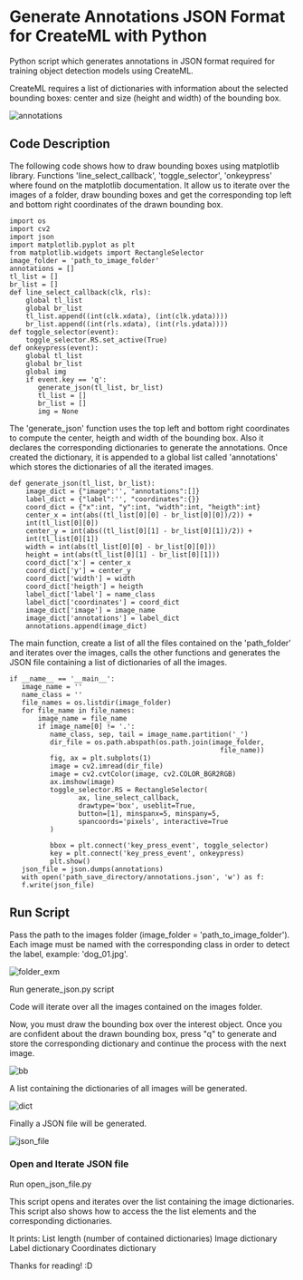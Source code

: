 # Generate Annotations JSON Format for CreateML with Python

Python script which generates annotations in JSON format required for training object detection models using CreateML.

CreateML requires a list of dictionaries with information about the selected bounding boxes: center and size (height and width) of the bounding box.


![annotations](https://user-images.githubusercontent.com/41980160/60399956-b2af1700-9b32-11e9-990d-c0dc039273ad.png)


## Code Description

The following code shows how to draw bounding boxes using matplotlib library. Functions 'line_select_callback', 'toggle_selector', 'onkeypress' where found on the matplotlib documentation. It allow us to iterate over the images of a folder, draw bounding boxes and get the corresponding top left and bottom right coordinates of the drawn bounding box.

```
import os
import cv2
import json
import matplotlib.pyplot as plt
from matplotlib.widgets import RectangleSelector
image_folder = 'path_to_image_folder'
annotations = []
tl_list = []
br_list = []
def line_select_callback(clk, rls):                                                                        
    global tl_list                                                                     
    global br_list                                                                 
    tl_list.append((int(clk.xdata), (int(clk.ydata))))                                
    br_list.append((int(rls.xdata), (int(rls.ydata))))
def toggle_selector(event):                                                         
    toggle_selector.RS.set_active(True)
def onkeypress(event):
    global tl_list
    global br_list
    global img
    if event.key == 'q':
       generate_json(tl_list, br_list)
       tl_list = []                                                                  
       br_list = []
       img = None
```

The 'generate_json' function uses the top left and bottom right coordinates to compute the center, heigth and width of the bounding box. Also it declares the corresponding dictionaries to generate the annotations. Once created the dictionary, it is appended to a global list called 'annotations' which stores the dictionaries of all the iterated images.

```
def generate_json(tl_list, br_list):
    image_dict = {"image":'', "annotations":[]}
    label_dict = {"label":'', "coordinates":{}}
    coord_dict = {"x":int, "y":int, "width":int, "heigth":int}
    center_x = int(abs((tl_list[0][0] - br_list[0][0])/2)) +     
    int(tl_list[0][0])
    center_y = int(abs((tl_list[0][1] - br_list[0][1])/2)) +  
    int(tl_list[0][1])
    width = int(abs(tl_list[0][0] - br_list[0][0]))
    height = int(abs(tl_list[0][1] - br_list[0][1]))
    coord_dict['x'] = center_x
    coord_dict['y'] = center_y
    coord_dict['width'] = width
    coord_dict['heigth'] = heigth
    label_dict['label'] = name_class
    label_dict['coordinates'] = coord_dict
    image_dict['image'] = image_name
    image_dict['annotations'] = label_dict
    annotations.append(image_dict)
```

The main function, create a list of all the files contained on the 'path_folder' and iterates over the images, calls the other functions and generates the JSON file containing a list of dictionaries of all the images.

```
if __name__ == '__main__':
   image_name = ''
   name_class = ''
   file_names = os.listdir(image_folder)
   for file_name in file_names:
       image_name = file_name
       if image_name[0] != '.':     
          name_class, sep, tail = image_name.partition('_')
          dir_file = os.path.abspath(os.path.join(image_folder,    
                                                    file_name))
          fig, ax = plt.subplots(1)      
          image = cv2.imread(dir_file)     
          image = cv2.cvtColor(image, cv2.COLOR_BGR2RGB)
          ax.imshow(image)
          toggle_selector.RS = RectangleSelector(
                 ax, line_select_callback,
                 drawtype='box', useblit=True,
                 button=[1], minspanx=5, minspany=5,
                 spancoords='pixels', interactive=True
          )
   
          bbox = plt.connect('key_press_event', toggle_selector) 
          key = plt.connect('key_press_event', onkeypress)
          plt.show()
   json_file = json.dumps(annotations)
   with open('path_save_directory/annotations.json', 'w') as f:
   f.write(json_file)
```


## Run Script

Pass the path to the images folder (image_folder = 'path_to_image_folder'). Each image must be named with the corresponding class in order to detect the label, example: 'dog_01.jpg'.

![folder_exm](https://user-images.githubusercontent.com/41980160/60400005-7af49f00-9b33-11e9-854b-700d0bedf4aa.png)

Run generate_json.py script

Code will iterate over all the images contained on the images folder.

Now, you must draw the bounding box over the interest object. Once you are confident about the drawn bounding box, press "q" to generate and store the corresponding dictionary and continue the process with the next image.

![bb](https://user-images.githubusercontent.com/41980160/60400013-9f507b80-9b33-11e9-9627-bf4b68558a1a.png)

A list containing the dictionaries of all images will be generated.

![dict](https://user-images.githubusercontent.com/41980160/60400020-b68f6900-9b33-11e9-94f7-b794d1dfb74f.png)

Finally a JSON file will be generated.

![json_file](https://user-images.githubusercontent.com/41980160/60400025-cc9d2980-9b33-11e9-9c7e-3afe755b6384.png)


### Open and Iterate JSON file

Run open_json_file.py

This script opens and iterates over the list containing the image dictionaries. This script also shows how to access the the list elements and the corresponding dictionaries.

It prints:
List length (number of contained dictionaries)
Image dictionary
Label dictionary
Coordinates dictionary

Thanks for reading! :D
